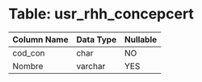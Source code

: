 # Table: usr_rhh_concepcert

| Column Name | Data Type | Nullable |
|-------------|-----------|----------|
| cod_con | char | NO |
| Nombre | varchar | YES |
